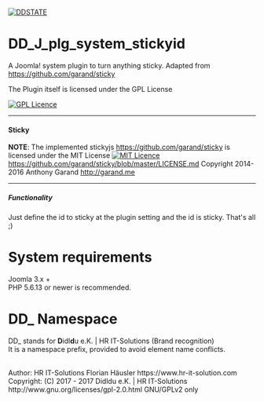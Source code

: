 [![DDSTATE](https://img.shields.io/badge/status-ALPHA-red.svg?style=flat)](https://img.shields.io/badge/status-ALPHA-red.svg?style=flat)

# DD_J_plg_system_stickyid
A Joomla! system plugin to turn anything sticky. Adapted from https://github.com/garand/sticky

The Plugin itself is licensed under the GPL License

[![GPL Licence](https://badges.frapsoft.com/os/gpl/gpl.png?v=102)](https://opensource.org/licenses/GPL-2.0/)

-----
#### Sticky

**NOTE**: The implemented stickyjs https://github.com/garand/sticky
is licensed under the MIT License [![MIT Licence](https://badges.frapsoft.com/os/mit/mit.png?v=103)](https://opensource.org/licenses/mit-license.php) https://github.com/garand/sticky/blob/master/LICENSE.md
Copyright 2014-2016 Anthony Garand http://garand.me

-----

##### Functionality
Just define the id to sticky at the plugin setting and the id is sticky.
That's all ;)

# System requirements
Joomla 3.x +                                                                                <br>
PHP 5.6.13 or newer is recommended.

# DD_ Namespace
DD_ stands for  **D**idl**d**u e.K. | HR IT-Solutions (Brand recognition)                   <br>
It is a namespace prefix, provided to avoid element name conflicts.

<br>
Author: HR IT-Solutions Florian Häusler https://www.hr-it-solution.com                      <br>
Copyright: (C) 2017 - 2017 Didldu e.K. | HR IT-Solutions                                    <br>
http://www.gnu.org/licenses/gpl-2.0.html GNU/GPLv2 only